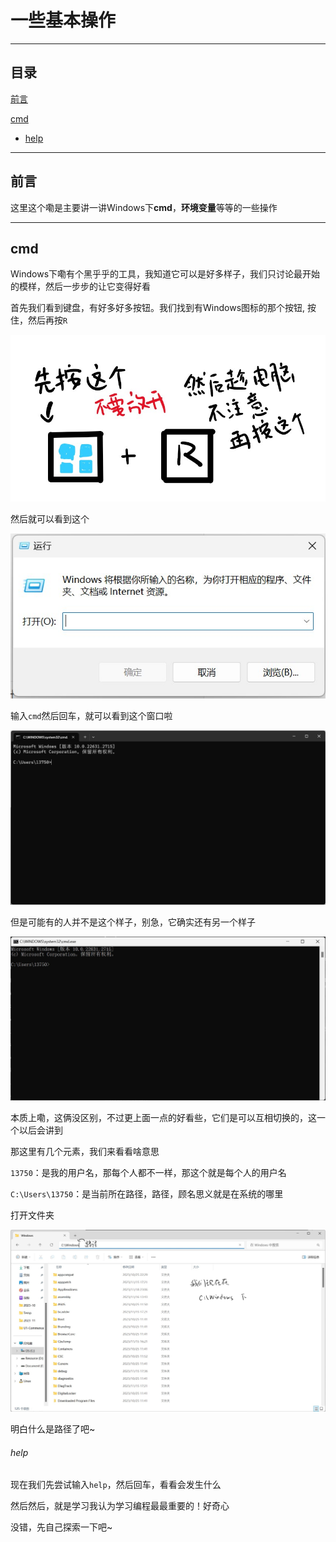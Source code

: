 # 一些基本操作



---

## 目录



[前言](##前言)

[cmd](##cmd)

- [help](######help)





---

## 前言



这里这个嘞是主要讲一讲Windows下**cmd**，**环境变量**等等的一些操作





---

## cmd

Windows下嘞有个黑乎乎的工具，我知道它可以是好多样子，我们只讨论最开始的模样，然后一步步的让它变得好看

首先我们看到键盘，有好多好多按钮。我们找到有Windows图标的那个按钮, 按住，然后再按```R```

![base-run](../resources/base-run.jpg)

然后就可以看到这个

![base-run-2](../resources/base-run-2.jpg)

输入```cmd```然后回车，就可以看到这个窗口啦

![intro-console_pic](../resources/intro-console_pic.png)

但是可能有的人并不是这个样子，别急，它确实还有另一个样子

![base-cmd](../resources/base-cmd.jpg)

本质上嘞，这俩没区别，不过更上面一点的好看些，它们是可以互相切换的，这一个以后会讲到



那这里有几个元素，我们来看看啥意思

`13750`：是我的用户名，那每个人都不一样，那这个就是每个人的用户名

`C:\Users\13750`：是当前所在路径，路径，顾名思义就是在系统的哪里

打开文件夹

![base-explorer-windowsDir](../resources/base-explorer-windowsDir.jpg)

明白什么是路径了吧~

###### help

现在我们先尝试输入`help`，然后回车，看看会发生什么

然后然后，就是学习我认为学习编程最最重要的！好奇心

没错，先自己探索一下吧~